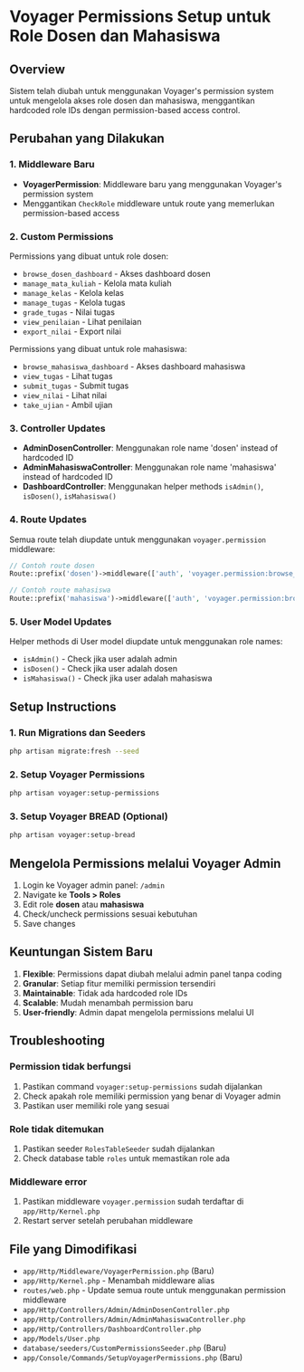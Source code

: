 # Voyager Permissions Setup untuk Role Dosen dan Mahasiswa

## Overview
Sistem telah diubah untuk menggunakan Voyager's permission system untuk mengelola akses role dosen dan mahasiswa, menggantikan hardcoded role IDs dengan permission-based access control.

## Perubahan yang Dilakukan

### 1. Middleware Baru
- **VoyagerPermission**: Middleware baru yang menggunakan Voyager's permission system
- Menggantikan `CheckRole` middleware untuk route yang memerlukan permission-based access

### 2. Custom Permissions
Permissions yang dibuat untuk role dosen:
- `browse_dosen_dashboard` - Akses dashboard dosen
- `manage_mata_kuliah` - Kelola mata kuliah
- `manage_kelas` - Kelola kelas
- `manage_tugas` - Kelola tugas
- `grade_tugas` - Nilai tugas
- `view_penilaian` - Lihat penilaian
- `export_nilai` - Export nilai

Permissions yang dibuat untuk role mahasiswa:
- `browse_mahasiswa_dashboard` - Akses dashboard mahasiswa
- `view_tugas` - Lihat tugas
- `submit_tugas` - Submit tugas
- `view_nilai` - Lihat nilai
- `take_ujian` - Ambil ujian

### 3. Controller Updates
- **AdminDosenController**: Menggunakan role name 'dosen' instead of hardcoded ID
- **AdminMahasiswaController**: Menggunakan role name 'mahasiswa' instead of hardcoded ID
- **DashboardController**: Menggunakan helper methods `isAdmin()`, `isDosen()`, `isMahasiswa()`

### 4. Route Updates
Semua route telah diupdate untuk menggunakan `voyager.permission` middleware:
```php
// Contoh route dosen
Route::prefix('dosen')->middleware(['auth', 'voyager.permission:browse_dosen_dashboard'])

// Contoh route mahasiswa  
Route::prefix('mahasiswa')->middleware(['auth', 'voyager.permission:browse_mahasiswa_dashboard'])
```

### 5. User Model Updates
Helper methods di User model diupdate untuk menggunakan role names:
- `isAdmin()` - Check jika user adalah admin
- `isDosen()` - Check jika user adalah dosen  
- `isMahasiswa()` - Check jika user adalah mahasiswa

## Setup Instructions

### 1. Run Migrations dan Seeders
```bash
php artisan migrate:fresh --seed
```

### 2. Setup Voyager Permissions
```bash
php artisan voyager:setup-permissions
```

### 3. Setup Voyager BREAD (Optional)
```bash
php artisan voyager:setup-bread
```

## Mengelola Permissions melalui Voyager Admin

1. Login ke Voyager admin panel: `/admin`
2. Navigate ke **Tools > Roles**
3. Edit role **dosen** atau **mahasiswa**
4. Check/uncheck permissions sesuai kebutuhan
5. Save changes

## Keuntungan Sistem Baru

1. **Flexible**: Permissions dapat diubah melalui admin panel tanpa coding
2. **Granular**: Setiap fitur memiliki permission tersendiri
3. **Maintainable**: Tidak ada hardcoded role IDs
4. **Scalable**: Mudah menambah permission baru
5. **User-friendly**: Admin dapat mengelola permissions melalui UI

## Troubleshooting

### Permission tidak berfungsi
1. Pastikan command `voyager:setup-permissions` sudah dijalankan
2. Check apakah role memiliki permission yang benar di Voyager admin
3. Pastikan user memiliki role yang sesuai

### Role tidak ditemukan
1. Pastikan seeder `RolesTableSeeder` sudah dijalankan
2. Check database table `roles` untuk memastikan role ada

### Middleware error
1. Pastikan middleware `voyager.permission` sudah terdaftar di `app/Http/Kernel.php`
2. Restart server setelah perubahan middleware

## File yang Dimodifikasi

- `app/Http/Middleware/VoyagerPermission.php` (Baru)
- `app/Http/Kernel.php` - Menambah middleware alias
- `routes/web.php` - Update semua route untuk menggunakan permission middleware
- `app/Http/Controllers/Admin/AdminDosenController.php`
- `app/Http/Controllers/Admin/AdminMahasiswaController.php`
- `app/Http/Controllers/DashboardController.php`
- `app/Models/User.php`
- `database/seeders/CustomPermissionsSeeder.php` (Baru)
- `app/Console/Commands/SetupVoyagerPermissions.php` (Baru) 